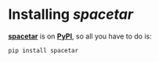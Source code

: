 # Installing *spacetar*

[**spacetar**][repo] is on [**PyPI**][pypi], so all you have to do is:

```bash
pip install spacetar
```

[repo]: https://github.com/astrogewgaw/spacetar
[pypi]: https://pypi.org

